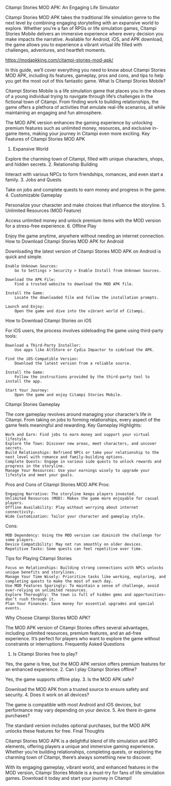 Citampi Stories MOD APK: An Engaging Life Simulator

Citampi Stories MOD APK takes the traditional life simulation genre to the next level by combining engaging storytelling with an expansive world to explore. Whether you're a fan of RPGs or life simulation games, Citampi Stories Mobile delivers an immersive experience where every decision you make impacts the narrative. Available for Android, iOS, and APK download, the game allows you to experience a vibrant virtual life filled with challenges, adventures, and heartfelt moments.

https://modapkking.com/citampi-stories-mod-apk/

In this guide, we’ll cover everything you need to know about Citampi Stories MOD APK, including its features, gameplay, pros and cons, and tips to help you get the most out of this fantastic game.
What Is Citampi Stories Mobile?

Citampi Stories Mobile is a life simulation game that places you in the shoes of a young individual trying to navigate through life’s challenges in the fictional town of Citampi. From finding work to building relationships, the game offers a plethora of activities that emulate real-life scenarios, all while maintaining an engaging and fun atmosphere.

The MOD APK version enhances the gaming experience by unlocking premium features such as unlimited money, resources, and exclusive in-game items, making your journey in Citampi even more exciting.
Key Features of Citampi Stories MOD APK
1. Expansive World

Explore the charming town of Citampi, filled with unique characters, shops, and hidden secrets.
2. Relationship Building

Interact with various NPCs to form friendships, romances, and even start a family.
3. Jobs and Quests

Take on jobs and complete quests to earn money and progress in the game.
4. Customizable Gameplay

Personalize your character and make choices that influence the storyline.
5. Unlimited Resources (MOD Feature)

Access unlimited money and unlock premium items with the MOD version for a stress-free experience.
6. Offline Play

Enjoy the game anytime, anywhere without needing an internet connection.
How to Download Citampi Stories MOD APK for Android

Downloading the latest version of Citampi Stories MOD APK on Android is quick and simple.

    Enable Unknown Sources:
        Go to Settings > Security > Enable Install from Unknown Sources.

    Download the APK File:
        Find a trusted website to download the MOD APK file.

    Install the Game:
        Locate the downloaded file and follow the installation prompts.

    Launch and Enjoy:
        Open the game and dive into the vibrant world of Citampi.

How to Download Citampi Stories on iOS

For iOS users, the process involves sideloading the game using third-party tools:

    Download a Third-Party Installer:
        Use apps like AltStore or Cydia Impactor to sideload the APK.

    Find the iOS-Compatible Version:
        Download the latest version from a reliable source.

    Install the Game:
        Follow the instructions provided by the third-party tool to install the app.

    Start Your Journey:
        Open the game and enjoy Citampi Stories Mobile.

Citampi Stories Gameplay

The core gameplay revolves around managing your character’s life in Citampi. From taking on jobs to forming relationships, every aspect of the game feels meaningful and rewarding.
Key Gameplay Highlights:

    Work and Earn: Find jobs to earn money and support your virtual lifestyle.
    Explore the Town: Discover new areas, meet characters, and uncover secrets.
    Build Relationships: Befriend NPCs or take your relationship to the next level with romance and family-building options.
    Complete Quests: Engage in various side quests to unlock rewards and progress in the storyline.
    Manage Your Resources: Use your earnings wisely to upgrade your lifestyle and meet your goals.

Pros and Cons of Citampi Stories MOD APK
Pros:

    Engaging Narrative: The storyline keeps players invested.
    Unlimited Resources (MOD): Makes the game more enjoyable for casual players.
    Offline Availability: Play without worrying about internet connectivity.
    Wide Customization: Tailor your character and gameplay style.

Cons:

    MOD Dependency: Using the MOD version can diminish the challenge for some players.
    Device Compatibility: May not run smoothly on older devices.
    Repetitive Tasks: Some quests can feel repetitive over time.

Tips for Playing Citampi Stories

    Focus on Relationships: Building strong connections with NPCs unlocks unique benefits and storylines.
    Manage Your Time Wisely: Prioritize tasks like working, exploring, and completing quests to make the most of each day.
    Use MOD Features Sparingly: To maintain a sense of challenge, avoid over-relying on unlimited resources.
    Explore Thoroughly: The town is full of hidden gems and opportunities—don’t rush through it.
    Plan Your Finances: Save money for essential upgrades and special events.

Why Choose Citampi Stories MOD APK?

The MOD APK version of Citampi Stories offers several advantages, including unlimited resources, premium features, and an ad-free experience. It’s perfect for players who want to explore the game without constraints or interruptions.
Frequently Asked Questions
1. Is Citampi Stories free to play?

Yes, the game is free, but the MOD APK version offers premium features for an enhanced experience.
2. Can I play Citampi Stories offline?

Yes, the game supports offline play.
3. Is the MOD APK safe?

Download the MOD APK from a trusted source to ensure safety and security.
4. Does it work on all devices?

The game is compatible with most Android and iOS devices, but performance may vary depending on your device.
5. Are there in-game purchases?

The standard version includes optional purchases, but the MOD APK unlocks these features for free.
Final Thoughts

Citampi Stories MOD APK is a delightful blend of life simulation and RPG elements, offering players a unique and immersive gaming experience. Whether you’re building relationships, completing quests, or exploring the charming town of Citampi, there’s always something new to discover.

With its engaging gameplay, vibrant world, and enhanced features in the MOD version, Citampi Stories Mobile is a must-try for fans of life simulation games. Download it today and start your journey in Citampi!
